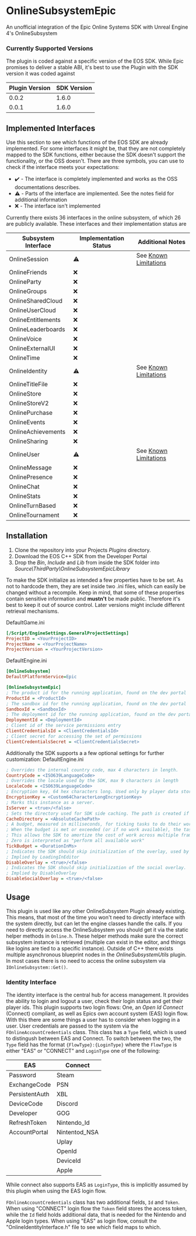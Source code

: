 # OnlineSubsystemEpic
An unofficial integration of the Epic Online Systems SDK with Unreal Engine 4's OnlineSubsystem

### Currently Supported Versions
The plugin is coded against a specific version of the EOS SDK. While Epic promises to deliver a stable ABI, it's best to use the Plugin with the SDK version it was coded against

| Plugin Version | SDK Version |
| -------------- |------------ |
|     0.0.2      |    1.6.0    |
|     0.0.1      |    1.6.0    |


## Implemented Interfaces
Use this section to see which functions of the EOS SDK are already implemented. For some interfaces it might be, that they are not completely mapped to the SDK functions, either because the SDK doesn't support the functionality, or the OSS doesn't. There are three symbols, you can use to check if the interface meets your expectations:
* :heavy_check_mark: - The interface is completely implemented and works as the OSS documentations describes.
* :warning: - Parts of the interface are implemented. See the notes field for additional information
* :x: - The interface isn't implemented

Currently there exists 36 interfaces in the online subsystem, of which 26 are publicly available. These interfaces and their implementation status are

|  Subsystem Interface  | Implementation Status |       Additional Notes       |
| --------------------- | --------------------- | ---------------------------- |
| OnlineSession         |       :warning:       | See [Known Limitations](KnownLimitations.md) |
| OnlineFriends         |         :x:           |
| OnlineParty           |         :x:           |
| OnlineGroups          |         :x:           |
| OnlineSharedCloud     |         :x:           |
| OnlineUserCloud       |         :x:           |
| OnlineEntitlements    |         :x:           |
| OnlineLeaderboards    |         :x:           |
| OnlineVoice           |         :x:           |
| OnlineExternalUI      |         :x:           |
| OnlineTime            |         :x:           |
| OnlineIdentity        |       :warning:       | See [Known Limitations](KnownLimitations.md) |
| OnlineTitleFile       |         :x:           |
| OnlineStore           |         :x:           |
| OnlineStoreV2         |         :x:           |
| OnlinePurchase        |         :x:           |
| OnlineEvents          |         :x:           |
| OnlineAchievements    |         :x:           |
| OnlineSharing         |         :x:           |
| OnlineUser            |       :warning:       | See [Known Limitations](KnownLimitations.md) |
| OnlineMessage         |         :x:           |
| OnlinePresence        |         :x:           |
| OnlineChat            |         :x:           |
| OnlineStats           |         :x:           |
| OnlineTurnBased       |         :x:           |
| OnlineTournament      |         :x:           |


## Installation
1. Clone the repository into your Projects _Plugins_ directory.
2. Download the EOS C++ SDK from the Developer Portal
3. Drop the _Bin_, _Include_ and _Lib_ from inside the SDK folder into _Source\ThirdParty\OnlineSubsystemEpicLibrary_

To make the SDK initialize as intended a few properties have to be set. As not to hardcode them, they are set inside two .ini files, which can easily be changed without a recompile. Keep in mind, that some of these properties contain sensitive information and **mustn't** be made public. Therefore it's best to keep it out of source control. Later versions might include different retrieval mechanisms.

DefaultGame.ini
```ini
[/Script/EngineSettings.GeneralProjectSettings]
ProjectID = <YourProjectID>
ProjectName = <YourProjectName>
ProjectVersion = <YourProjectVersion>
```
DefaultEngine.ini
```ini
[OnlineSubsystem]
DefaultPlatformService=Epic

[OnlineSubsystemEpic]
; The product id for the running application, found on the dev portal
ProductId = <ProductId>
; The sandbox id for the running application, found on the dev portal
SandboxId = <SandboxId>
; The deployment id for the running application, found on the dev portal
DeploymentId = <DeploymentId>
; Client id of the service permissions entry
ClientCredentialsId = <ClientCredentialsId>
; Client secret for accessing the set of permissions
ClientCredentialsSecret = <ClientCredentialsSecret>

```

Additionally the SDK supports a a few optional settings for further customization:
DefaultEngine.ini
```ini
; Overrides the internal country code, max 4 characters in length.
CountryCode = <ISO639LanguageCode>
; Overrides the locale used by the SDK, max 9 characters in length
LocaleCode = <ISO639LanguageCode>
; Encryption key, 64 hex characters long. Used only by player data storage
EncryptionKey = <Custom64CharacterLongEncryptionKey>
; Marks this instance as a server.
IsServer = <true>/<false>
; Sets the directory used for SDK side caching. The path is created if missing
CacheDirectory = <AbsoluteCachePath>
; A budget, measured in milliseconds, for ticking tasks to do their work.
; When the budget is met or exceeded (or if no work available), the tasks will return.
; This allows the SDK to amortize the cost of work across multiple frames in the event that a lot of work is queued for processing.
; Zero is interpreted as "perform all available work"
TickBudget = <DurationInMs>
; Indicates the SDK should skip initialization of the overlay, used by the in-app purchase flow and social overlay.
; Implied by LoadingInEditor
DisableOverlay = <true>/<false>
; Indicates the SDK should skip initialization of the social overlay.
; Implied by DisableOverlay
DisableSocialOverlay = <true>/<false>
```

## Usage
This plugin is used like any other OnlineSubsystem Plugin already existing. This means, that most of the time you won't need to directly interface with the system directly, but can let the engine classes handle the calls.
If you need to directly access the OnlineSubsystem you should get it via the static helper methods in `Online.h`. These helper methods make sure the correct subsystem instance is retrieved (multiple can exist in the editor, and things like logins are tied to a specific instance). Outside of C++ there exists multiple asynchronous blueprint nodes in the _OnlineSubsystemUtils_ plugin. In most cases there is no need to access the online subsystem via `IOnlineSubsystem::Get()`.

### Identity Interface
The identity interface is the central hub for access management. It provides the ability to login and logout a user, check their login status and get their player ids.
This plugin supports two login flows: One, an *Open Id Connect* (Connect) compliant, as well as Epics own account system (EAS) login flow. With this there are some things a user has to consider when logging in a user.
User credentials are passed to the system via the `FOnlineAccountCredentials` class. This class has a `Type` field, which is used to distingush between EAS and Connect.
To switch between the two, the `Type` field has the format `{FlowType}:{LoginType}` where the `FlowType` is either "EAS" or "CONNECT" and `LoginType` one of the following:

|       EAS      |    Connect    |
| -------------- | ------------- |
| Password       | Steam         |
| ExchangeCode   | PSN           |
| PersistentAuth | XBL           |
| DeviceCode     | Discord       |
| Developer      | GOG           |
| RefreshToken   | Nintendo_Id   |
| AccountPortal  | Nintentod_NSA |
|                | Uplay         |
|                | OpenId        |
|                | DeviceId      |
|                | Apple         |

While connect also supports EAS as `LoginType`, this is implicitly assumed by this plugin when using the EAS login flow.

`FOnlineAccountCredentials` class has two additional fields, `Id` and `Token`. When using "CONNECT" login flow the `Token` field stores the access token, while the `Id` field holds additional data, that is needed for the Nintendo and Apple login types.
When using "EAS" as login flow, consult the "OnlineIdentityInterface.h" file to see which field maps to which.

